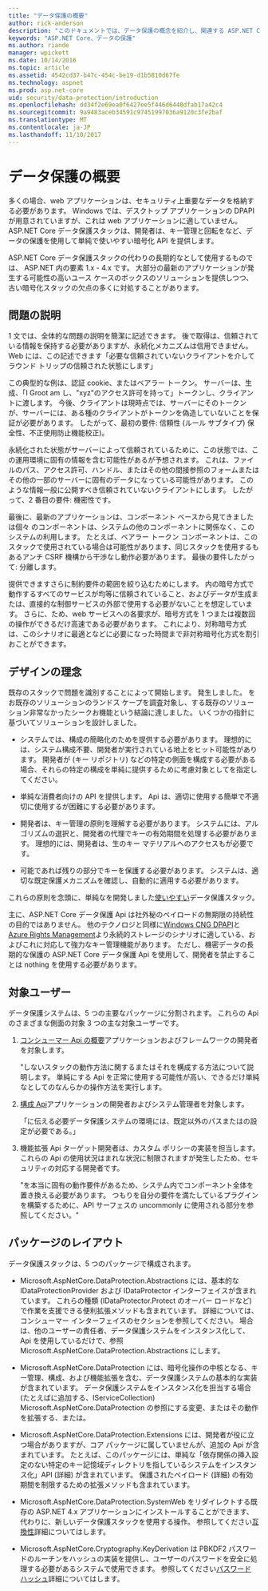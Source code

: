 ```yaml
---
title: "データ保護の概要"
author: rick-anderson
description: "このドキュメントでは、データ保護の概念を紹介し、関連する ASP.NET Core Api の設計原則の概要を示します。"
keywords: "ASP.NET Core、データの保護"
ms.author: riande
manager: wpickett
ms.date: 10/14/2016
ms.topic: article
ms.assetid: 4542cd37-b47c-454c-be19-d1b5810d67fe
ms.technology: aspnet
ms.prod: asp.net-core
uid: security/data-protection/introduction
ms.openlocfilehash: dd34f2e69ea0f6427ee5f446d6440dfab17a42c4
ms.sourcegitcommit: 9a9483aceb34591c97451997036a9120c3fe2baf
ms.translationtype: MT
ms.contentlocale: ja-JP
ms.lasthandoff: 11/10/2017
---
```

# <a name="introduction-to-data-protection"></a>データ保護の概要

多くの場合、web アプリケーションは、セキュリティ上重要なデータを格納する必要があります。 Windows では、デスクトップ アプリケーションの DPAPI が用意されていますが、これは web アプリケーションに適していません。 ASP.NET Core データ保護スタックは、開発者は、キー管理と回転をなど、データの保護を使用して単純で使いやすい暗号化 API を提供します。

ASP.NET Core データ保護スタックの代わりの長期的なとして使用するものでは、 <machineKey> ASP.NET 内の要素 1.x - 4.x です。 大部分の最新のアプリケーションが発生する可能性の高いユース ケースのボックスのソリューションを提供しつつ、古い暗号化スタックの欠点の多くに対処することがあります。

## <a name="problem-statement"></a>問題の説明

1 文では、全体的な問題の説明を簡潔に記述できます。 後で取得は、信頼されている情報を保持する必要がありますが、永続化メカニズムは信用できません。 Web には、この記述できます「必要な信頼されていないクライアントを介してラウンド トリップの信頼された状態にします」

この典型的な例は、認証 cookie、またはベアラー トークン。 サーバーは、生成、「I Groot am し、"xyz"のアクセス許可を持って」トークンし、クライアントに渡します。 今後、クライアントは現時点では、サーバーにそのトークンが、サーバーには、ある種のクライアントがトークンを偽造していないことを保証が必要があります。 したがって、最初の要件: 信頼性 (ルール サブタイプ) 保全性、不正使用防止機能校正)。

永続化された状態がサーバーによって信頼されているために、この状態では、この運用環境に固有の情報を含む可能性があるが予想されます。 これは、ファイルのパス、アクセス許可、ハンドル、またはその他の間接参照のフォームまたはその他の一部のサーバーに固有のデータになっている可能性があります。 このような情報一般に公開すべき信頼されていないクライアントにします。 したがって、2 番目の要件: 機密性です。

最後に、最新のアプリケーションは、コンポーネント ベースから見てきましたは個々 のコンポーネントは、システムの他のコンポーネントに関係なく、このシステムの利用します。 たとえば、ベアラー トークン コンポーネントは、このスタックで使用されている場合は可能性があります、同じスタックを使用するもあるアンチ CSRF 機構から干渉なし動作必要があります。 最後の要件したがって: 分離します。

提供できますさらに制約要件の範囲を絞り込むためにします。 内の暗号方式で動作するすべてのサービスが均等に信頼されていること、およびデータが生成または、直接的な制御サービスの外部で使用する必要がないことを想定しています。 さらに、ため、web サービスへの各要求が、暗号方式を 1 つまたは複数回の操作ができるだけ高速である必要があります。 これにより、対称暗号方式は、このシナリオに最適となどに必要になった時間まで非対称暗号化方式を割引おことができます。

## <a name="design-philosophy"></a>デザインの理念

既存のスタックで問題を識別することによって開始します。 発生しました。 をお既存のソリューションのランドス ケープを調査対象し、する既存のソリューション非常なかったシークお機能という結論に達しました。 いくつかの指針に基づいてソリューションを設計しました。

* システムでは、構成の簡略化のためを提供する必要があります。 理想的には、システム構成不要、開発者が実行されている地上をヒット可能性があります。 開発者が (キー リポジトリ) などの特定の側面を構成する必要がある場合、それらの特定の構成を単純に提供するために考慮対象としてを指定してください。

* 単純な消費者向けの API を提供します。 Api は、適切に使用する簡単で不適切に使用するが困難にする必要があります。

* 開発者は、キー管理の原則を理解する必要があります。 システムには、アルゴリズムの選択と、開発者の代理でキーの有効期間を処理する必要があります。 理想的には、開発者は、生のキー マテリアルへのアクセスもが必要です。

* 可能であれば残りの部分でキーを保護する必要があります。 システムは、適切な既定保護メカニズムを確認し、自動的に適用する必要があります。

これらの原則を念頭に、単純なを開発しました[使いやすい](using-data-protection.md)データ保護スタック。

主に、ASP.NET Core データ保護 Api は社外秘のペイロードの無期限の持続性の目的ではありません。 他のテクノロジと同様に[Windows CNG DPAPI](https://msdn.microsoft.com/library/windows/desktop/hh706794%28v=vs.85%29.aspx)と[Azure Rights Management](https://docs.microsoft.com/rights-management/)より永続的ストレージのシナリオに適している、およびこれに対応して強力なキー管理機能があります。 ただし、機密データの長期的な保護の ASP.NET Core データ保護 Api を使用して、開発者を禁止することは nothing を使用する必要があります。

## <a name="audience"></a>対象ユーザー

データ保護システムは、5 つの主要なパッケージに分割されます。 これらの Api のさまざまな側面の対象 3 つの主な対象ユーザーです。

1. [コンシューマー Api の概要](consumer-apis/overview.md)アプリケーションおよびフレームワークの開発者を対象します。

   "しないスタックの動作方法に関するまたはそれを構成する方法について説明します。 単純にする Api を正常に使用する可能性が高い、できるだけ単純なとしてのなんらかの操作方法を実行します。

2. [構成 Api](configuration/overview.md)アプリケーションの開発者およびシステム管理者を対象します。

   「に伝える必要データ保護システムの環境には、既定以外のパスまたはの設定が必要である。」

3. 機能拡張 Api ターゲット開発者は、カスタム ポリシーの実装を担当します。 これらの Api の使用状況はまれな状況に制限されますが発生したため、セキュリティの対応する開発者です。

   "を本当に固有の動作要件があるため、システム内でコンポーネント全体を置き換える必要があります。 つもりを自分の要件を満たしているプラグインを構築するために、API サーフェスの uncommonly に使用される部分を参照してください。"

## <a name="package-layout"></a>パッケージのレイアウト

データ保護スタックは、5 つのパッケージで構成されます。

* Microsoft.AspNetCore.DataProtection.Abstractions には、基本的な IDataProtectionProvider および IDataProtector インターフェイスが含まれています。 これらの種類 (IDataProtector.Protect のオーバー ロードなど) で作業を支援できる便利拡張メソッドも含まれています。 詳細については、コンシューマー インターフェイスのセクションを参照してください。 場合は、他のユーザーの責任者、データ保護システムをインスタンス化して、Api を使用しているだけで、参照 Microsoft.AspNetCore.DataProtection.Abstractions にします。

* Microsoft.AspNetCore.DataProtection には、暗号化操作の中核となる、キー管理、構成、および機能拡張を含む、データ保護システムの基本的な実装が含まれています。 データ保護システムをインスタンス化を担当する場合 (たとえばに追加する、IServiceCollection) Microsoft.AspNetCore.DataProtection の参照にする変更、またはその動作を拡張する、または。

* Microsoft.AspNetCore.DataProtection.Extensions には、開発者が役に立つ場合がありますが、コア パッケージに属していませんが、追加の Api が含まれています。 たとえば、このパッケージには、単純な「依存関係の挿入設定のない特定のキー記憶域ディレクトリを指しているシステムをインスタンス化」API (詳細) が含まれています。 保護されたペイロード (詳細) の有効期間を制限するための拡張メソッドも含まれています。

* Microsoft.AspNetCore.DataProtection.SystemWeb をリダイレクトする既存の ASP.NET 4.x アプリケーションにインストールすることができます、<machineKey>代わりに、新しいデータ保護スタックを使用する操作。 参照してください[互換性](compatibility/replacing-machinekey.md#compatibility-replacing-machinekey)詳細についてはします。

* Microsoft.AspNetCore.Cryptography.KeyDerivation は PBKDF2 パスワードのルーチンをハッシュの実装を提供し、ユーザーのパスワードを安全に処理する必要があるシステムで使用できます。 参照してください[パスワード ハッシュ](consumer-apis/password-hashing.md)詳細についてはします。
